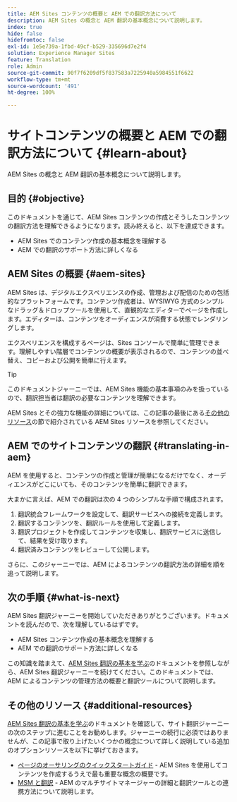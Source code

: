 ```yaml
---
title: AEM Sites コンテンツの概要と AEM での翻訳方法について
description: AEM Sites の概念と AEM 翻訳の基本概念について説明します。
index: true
hide: false
hidefromtoc: false
exl-id: 1e5e739a-1fbd-49cf-b529-335696d7e2f4
solution: Experience Manager Sites
feature: Translation
role: Admin
source-git-commit: 90f7f6209df5f837583a7225940a5984551f6622
workflow-type: tm+mt
source-wordcount: '491'
ht-degree: 100%

---
```


# サイトコンテンツの概要と AEM での翻訳方法について {#learn-about}

AEM Sites の概念と AEM 翻訳の基本概念について説明します。

## 目的 {#objective}

このドキュメントを通じて、AEM Sites コンテンツの作成とそうしたコンテンツの翻訳方法を理解できるようになります。読み終えると、以下を達成できます。

* AEM Sites でのコンテンツ作成の基本概念を理解する
* AEM での翻訳のサポート方法に詳しくなる

## AEM Sites の概要 {#aem-sites}

AEM Sites は、デジタルエクスペリエンスの作成、管理および配信のための包括的なプラットフォームです。コンテンツ作成者は、WYSIWYG 方式のシンプルなドラッグ＆ドロップツールを使用して、直観的なエディターでページを作成します。エディターは、コンテンツをオーディエンスが消費する状態でレンダリングします。

エクスペリエンスを構成するページは、Sites コンソールで簡単に管理できます。理解しやすい階層でコンテンツの概要が表示されるので、コンテンツの並べ替え、コピーおよび公開を簡単に行えます。

>[!TIP]
>
>このドキュメントジャーニーでは、AEM Sites 機能の基本事項のみを扱っているので、翻訳担当者は翻訳の必要なコンテンツを理解できます。
>
>AEM Sites とその強力な機能の詳細については、この記事の最後にある[その他のリソース](#additional-information)の節で紹介されている AEM Sites リソースを参照してください。

## AEM でのサイトコンテンツの翻訳 {#translating-in-aem}

AEM を使用すると、コンテンツの作成と管理が簡単になるだけでなく、オーディエンスがどこにいても、そのコンテンツを簡単に翻訳できます。

大まかに言えば、AEM での翻訳は次の 4 つのシンプルな手順で構成されます。

1. 翻訳統合フレームワークを設定して、翻訳サービスへの接続を定義します。
1. 翻訳するコンテンツを、翻訳ルールを使用して定義します。
1. 翻訳プロジェクトを作成してコンテンツを収集し、翻訳サービスに送信して、結果を受け取ります。
1. 翻訳済みコンテンツをレビューして公開します。


さらに、このジャーニーでは、AEM によるコンテンツの翻訳方法の詳細を順を追って説明します。

## 次の手順 {#what-is-next}

AEM Sites 翻訳ジャーニーを開始していただきありがとうございます。ドキュメントを読んだので、次を理解しているはずです。

* AEM Sites コンテンツ作成の基本概念を理解する
* AEM での翻訳のサポート方法に詳しくなる

この知識を踏まえて、[AEM Sites 翻訳の基本を学ぶ](getting-started.md)のドキュメントを参照しながら、AEM Sites 翻訳ジャーニーを続けてください。このドキュメントでは、AEM によるコンテンツの管理方法の概要と翻訳ツールについて説明します。

## その他のリソース {#additional-resources}

[AEM Sites 翻訳の基本を学ぶ](getting-started.md)のドキュメントを確認して、サイト翻訳ジャーニーの次のステップに進むことをお勧めします。ジャーニーの続行に必須ではありませんが、この記事で取り上げたいくつかの概念について詳しく説明している追加のオプションリソースを以下に挙げておきます。

* [ページのオーサリングのクイックスタートガイド](/help/sites-cloud/authoring/quick-start.md) - AEM Sites を使用してコンテンツを作成するうえで最も重要な概念の概要です。
* [MSM と翻訳](/help/sites-cloud/administering/msm-and-translation.md) - AEM のマルチサイトマネージャーの詳細と翻訳ツールとの連携方法について説明します。
